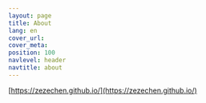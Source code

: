```yaml
---
layout: page
title: About
lang: en
cover_url: 
cover_meta: 
position: 100
navlevel: header
navtitle: about
---
```



[https://zezechen.github.io/](https://zezechen.github.io/)
